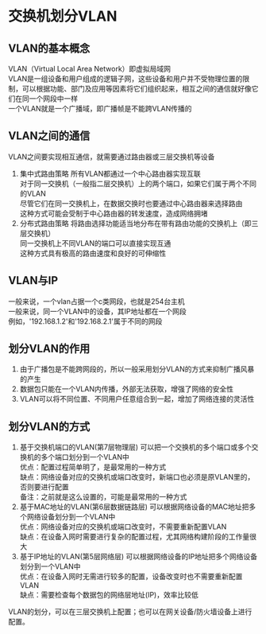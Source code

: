 # 交换机划分VLAN

## VLAN的基本概念
VLAN（Virtual Local Area Network）即虚拟局域网  
VLAN是一组设备和用户组成的逻辑子网，这些设备和用户并不受物理位置的限制，可以根据功能、部门及应用等因素将它们组织起来，相互之间的通信就好像它们在同一个网段中一样  
一个VLAN就是一个广播域，即广播帧是不能跨VLAN传播的  


## VLAN之间的通信
VLAN之间要实现相互通信，就需要通过路由器或三层交换机等设备  
1. 集中式路由策略
所有VLAN都通过一个中心路由器实现互联  
对于同一交换机（一般指二层交换机）上的两个端口，如果它们属于两个不同的VLAN  
尽管它们在同一交换机上，在数据交换时也要通过中心路由器来选择路由  
这种方式可能会受制于中心路由器的转发速度，造成网络拥堵  
2. 分布式路由策略
将路由选择功能适当地分布在带有路由功能的交换机上（即三层交换机）  
同一交换机上不同VLAN的端口可以直接实现互通  
这种方式具有极高的路由速度和良好的可伸缩性  


## VLAN与IP
一般来说，一个vlan占据一个c类网段，也就是254台主机  
一般来说，同一个VLAN中的设备，其IP地址都在一个网段  
例如，'192.168.1.2'和'192.168.2.1'属于不同的网段  


## 划分VLAN的作用
1. 由于广播包是不能跨网段的，所以一般采用划分VLAN的方式来抑制广播风暴的产生
2. 数据包只能在一个VLAN内传播，外部无法获取，增强了网络的安全性
3. VLAN可以将不同位置、不同用户任意组合到一起，增加了网络连接的灵活性


## 划分VLAN的方式
1. 基于交换机端口的VLAN(第7层物理层)
可以把一个交换机的多个端口或多个交换机的多个端口划分到一个VLAN中  
优点：配置过程简单明了，是最常用的一种方式  
缺点：网络设备对应的交换机或端口改变时，新端口也必须是原VLAN里的，否则要进行配置  
备注：之前就是这么设置的，可能是最常用的一种方式  
2. 基于MAC地址的VLAN(第6层数据链路层)
可以根据网络设备的MAC地址把多个网络设备划分到一个VLAN中  
优点：网络设备对应的交换机或端口改变时，不需要重新配置VLAN  
缺点：在设备入网时需要进行复杂的配置过程，尤其网络构建阶段的工作量很大  
3. 基于IP地址的VLAN(第5层网络层)
可以根据网络设备的IP地址把多个网络设备划分到一个VLAN中  
优点：在设备入网时无需进行较多的配置，设备改变时也不需要重新配置VLAN  
缺点：需要检查每个数据包的网络层地址(IP)，效率比较低  






VLAN的划分，可以在三层交换机上配置；也可以在网关设备/防火墙设备上进行配置。